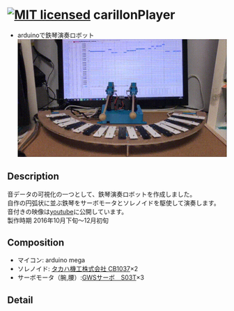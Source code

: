 [![MIT licensed](https://img.shields.io/badge/license-MIT-blue.svg)](LICENSE)
carillonPlayer
====
* arduinoで鉄琴演奏ロボット  
![result](https://github.com/chakio/carillonPlayer/blob/master/media/carillonPlayer.gif) 
## Description
音データの可視化の一つとして、鉄琴演奏ロボットを作成しました。  
自作の円弧状に並ぶ鉄琴をサーボモータとソレノイドを駆使して演奏します。  
音付きの映像は[youtube](https://www.youtube.com/watch?v=UpVMlNcHM6o&feature=em-share_video_user)に公開しています。  
製作時期 2016年10月下旬〜12月初旬
## Composition
* マイコン: arduino mega
* ソレノイド: [タカハ機工株式会社 CB1037](http://www.takaha.co.jp/SHOP/cb1037.html)×2
* サーボモータ（腕,腰）:[GWSサーボ　S03T](http://akizukidenshi.com/catalog/g/gM-01794/)×3
## Detail
